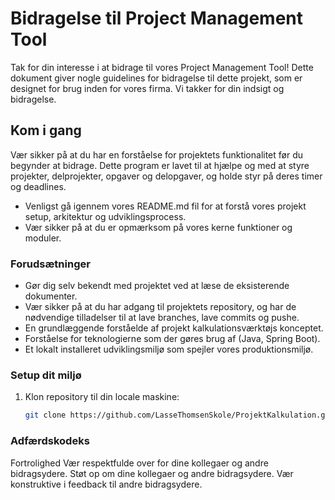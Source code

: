 # Bidragelse til Project Management Tool

Tak for din interesse i at bidrage til vores Project Management Tool! Dette dokument giver nogle guidelines for bidragelse til dette projekt, som er designet for brug inden for vores firma. Vi takker for din indsigt og bidragelse.


## Kom i gang

Vær sikker på at du har en forståelse for projektets funktionalitet før du begynder at bidrage. Dette program er lavet til at hjælpe og med at styre projekter, delprojekter, opgaver og delopgaver, og holde styr på deres timer og deadlines.

- Venligst gå igennem vores README.md fil for at forstå vores projekt setup, arkitektur og udviklingsprocess.
- Vær sikker på at du er opmærksom på vores kerne funktioner og moduler.

### Forudsætninger

- Gør dig selv bekendt med projektet ved at læse de eksisterende dokumenter.
- Vær sikker på at du har adgang til projektets repository, og har de nødvendige tilladelser til at lave branches, lave commits og pushe.
- En grundlæggende forståelde af projekt kalkulationsværktøjs konceptet.
- Forståelse for teknologierne som der gøres brug af (Java, Spring Boot).
- Et lokalt installeret udviklingsmiljø som spejler vores produktionsmiljø.

### Setup dit miljø

1. Klon repository til din locale maskine:
   ```bash
   git clone https://github.com/LasseThomsenSkole/ProjektKalkulation.git

### Adfærdskodeks
Fortrolighed
Vær respektfulde over for dine kollegaer og andre bidragsydere.
Støt op om dine kollegaer og andre bidragsydere.
Vær konstruktive i feedback til andre bidragsydere.


